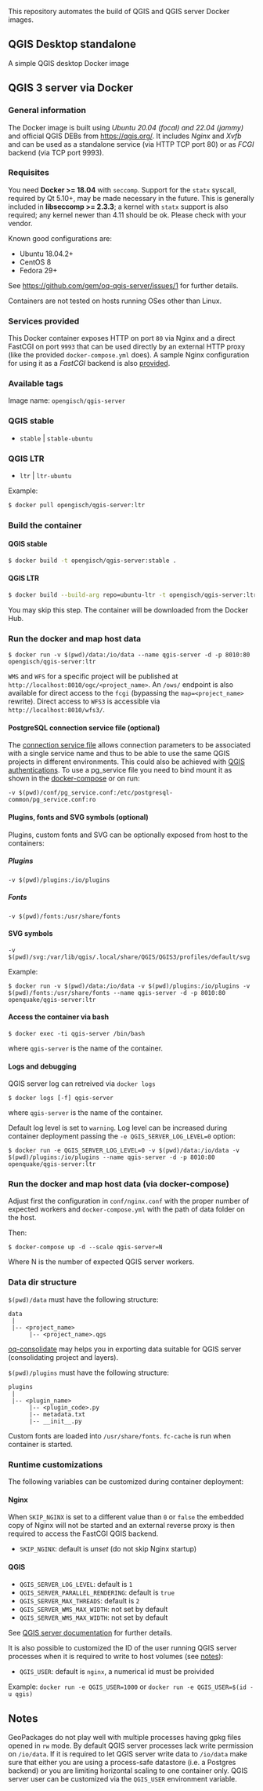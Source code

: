 This repository automates the build of QGIS and QGIS server Docker images.

## QGIS Desktop standalone

A simple QGIS desktop Docker image


## QGIS 3 server via Docker

### General information

The Docker image is built using *Ubuntu 20.04 (focal) and 22.04 (jammy)* and official QGIS DEBs from https://qgis.org/.
It includes *Nginx* and *Xvfb* and can be used as a standalone service (via HTTP TCP port 80) or as *FCGI* backend (via TCP port 9993).

### Requisites

You need **Docker >= 18.04** with `seccomp`. Support for the `statx` syscall, required by Qt 5.10+, may be made necessary in the future. This is generally included in **libseccomp >= 2.3.3**;
a kernel with `statx` support is also required; any kernel newer than 4.11 should be ok. Please check with your vendor.

Known good configurations are:
- Ubuntu 18.04.2+
- CentOS 8
- Fedora 29+

See https://github.com/gem/oq-qgis-server/issues/1 for further details.

Containers are not tested on hosts running OSes other than Linux.

### Services provided

This Docker container exposes HTTP on port `80` via Nginx and a direct FastCGI on port `9993` that can be used directly by an external HTTP proxy (like the provided `docker-compose.yml` does).
A sample Nginx configuration for using it as a *FastCGI* backend is also [provided](conf/nginx-fcgi-sample.conf).

### Available tags

Image name: `opengisch/qgis-server`

### QGIS stable
- `stable` | `stable-ubuntu`

### QGIS LTR
- `ltr` | `ltr-ubuntu`

Example:

```bash
$ docker pull opengisch/qgis-server:ltr
```

### Build the container

#### QGIS stable 

```bash
$ docker build -t opengisch/qgis-server:stable .
```

#### QGIS LTR

```bash
$ docker build --build-arg repo=ubuntu-ltr -t opengisch/qgis-server:ltr .
```

You may skip this step. The container will be downloaded from the Docker Hub.

### Run the docker and map host data

```
$ docker run -v $(pwd)/data:/io/data --name qgis-server -d -p 8010:80 opengisch/qgis-server:ltr
```

`WMS` and `WFS` for a specific project will be published at `http://localhost:8010/ogc/<project_name>`.
An `/ows/` endpoint is also available for direct access to the `fcgi` (bypassing the `map=<project_name>` rewrite).
Direct access to `WFS3` is accessible via `http://localhost:8010/wfs3/`.


#### PostgreSQL connection service file (optional)

The [connection service file](https://www.postgresql.org/docs/12/libpq-pgservice.html) allows connection parameters to be associated with a single service name and thus to be able to use the same QGIS projects in different environments. This could also be achieved with [QGIS authentications](https://docs.qgis.org/3.16/en/docs/user_manual/auth_system/auth_workflows.html#database-authentication).
To use a pg_service file you need to bind mount it as shown in the [docker-compose](docker-compose.yml) or on run:
```
-v $(pwd)/conf/pg_service.conf:/etc/postgresql-common/pg_service.conf:ro
```


#### Plugins, fonts and SVG symbols (optional)

Plugins, custom fonts and SVG can be optionally exposed from host to the containers:

##### Plugins

```
-v $(pwd)/plugins:/io/plugins
```

##### Fonts

```
-v $(pwd)/fonts:/usr/share/fonts
```

#### SVG symbols

```
-v $(pwd)/svg:/var/lib/qgis/.local/share/QGIS/QGIS3/profiles/default/svg
```

Example:
```
$ docker run -v $(pwd)/data:/io/data -v $(pwd)/plugins:/io/plugins -v $(pwd)/fonts:/usr/share/fonts --name qgis-server -d -p 8010:80 openquake/qgis-server:ltr
```

#### Access the container via bash

```
$ docker exec -ti qgis-server /bin/bash
```

where `qgis-server` is the name of the container.

#### Logs and debugging

QGIS server log can retreived via `docker logs`

```
$ docker logs [-f] qgis-server
```

where `qgis-server` is the name of the container.

Default log level is set to `warning`. Log level can be increased during container deployment passing the `-e QGIS_SERVER_LOG_LEVEL=0` option:

```
$ docker run -e QGIS_SERVER_LOG_LEVEL=0 -v $(pwd)/data:/io/data -v $(pwd)/plugins:/io/plugins --name qgis-server -d -p 8010:80 openquake/qgis-server:ltr
```

### Run the docker and map host data (via docker-compose)

Adjust first the configuration in `conf/nginx.conf` with the proper number of expected workers
and `docker-compose.yml` with the path of data folder on the host.

Then:

```
$ docker-compose up -d --scale qgis-server=N
```

Where N is the number of expected QGIS server workers.


### Data dir structure

`$(pwd)/data` must have the following structure:

```
data 
 |
 |-- <project_name>
      |-- <project_name>.qgs
```

[oq-consolidate](https://github.com/gem/oq-consolidate) may helps you in exporting data suitable for QGIS server (consolidating project and layers).

`$(pwd)/plugins` must have the following structure:

```
plugins
 |
 |-- <plugin_name>
      |-- <plugin_code>.py
      |-- metadata.txt
      |-- __init__.py
```

Custom fonts are loaded into `/usr/share/fonts`. `fc-cache` is run when container is started.

### Runtime customizations

The following variables can be customized during container deployment:

#### Nginx

When `SKIP_NGINX` is set to a different value than `0` or `false` the embedded copy of Nginx will not be started and an external reverse proxy is then required to access the FastCGI QGIS backend.

- `SKIP_NGINX`: default is _unset_ (do not skip Nginx startup)

#### QGIS

- `QGIS_SERVER_LOG_LEVEL`: default is `1`
- `QGIS_SERVER_PARALLEL_RENDERING`: default is `true`
- `QGIS_SERVER_MAX_THREADS`: default is `2`
- `QGIS_SERVER_WMS_MAX_WIDTH`: not set by default
- `QGIS_SERVER_WMS_MAX_WIDTH`: not set by default

See [QGIS server documentation](https://docs.qgis.org/testing/en/docs/server_manual/config.html#environment-variables) for further details.

It is also possible to customized the ID of the user running QGIS server processes when it is required to write to host volumes (see [notes](#notes)):

- `QGIS_USER`: default is `nginx`, a numerical id must be proivided

Example: `docker run -e QGIS_USER=1000` or `docker run -e QGIS_USER=$(id -u qgis)`


## Notes

GeoPackages do not play well with multiple processes having gpkg files opened in `rw` mode. By default QGIS server processes lack write permission on `/io/data`.
If it is required to let QGIS server write data to `/io/data` make sure that either you are using a process-safe datastore (i.e. a Postgres backend) or you are
limiting horizontal scaling to one container only. QGIS server user can be customized via the `QGIS_USER` environment variable.
